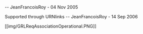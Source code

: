 -- JeanFrancoisRoy - 04 Nov 2005

Supported through URNlinks -- JeanFrancoisRoy - 14 Sep 2006 

[[img/GRLReqAssociationOperational.PNG]]